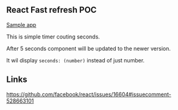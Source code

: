 ## React Fast refresh POC

[Sample app](https://vsdizzy.github.io/react-refresh-poc/)

This is simple timer couting seconds.

After 5 seconds component will be updated to the newer version.

It wil display `seconds: (number)` instead of just number.

## Links

https://github.com/facebook/react/issues/16604#issuecomment-528663101
